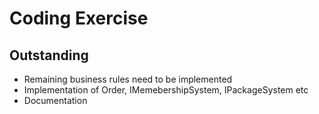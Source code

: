 # Coding Exercise
## Outstanding

* Remaining business rules need to be implemented
* Implementation of Order, IMemebershipSystem, IPackageSystem etc
* Documentation
